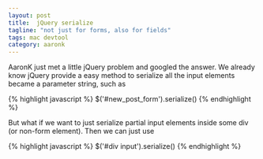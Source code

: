 ```yaml
---
layout: post
title:  jQuery serialize
tagline: "not just for forms, also for fields"
tags: mac devtool
category: aaronk
---
```

AaronK just met a little jQuery problem and googled the answer. We already know jQuery provide a easy method to serialize all the input elements became a parameter string, such as

{% highlight javascript %}
    $('#new_post_form').serialize()
{% endhighlight %}

But what if we want to just serialize partial input elements inside some div (or non-form element). Then we can just use

{% highlight javascript %}
    $('#div input').serialize()
{% endhighlight %}
